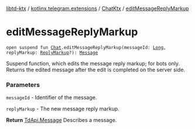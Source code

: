 [libtd-ktx](../../index.md) / [kotlinx.telegram.extensions](../index.md) / [ChatKtx](index.md) / [editMessageReplyMarkup](./edit-message-reply-markup.md)

# editMessageReplyMarkup

`open suspend fun `[`Chat`](https://tdlibx.github.io/td/docs/org/drinkless/td/libcore/telegram/TdApi.Chat.html)`.editMessageReplyMarkup(messageId: `[`Long`](https://kotlinlang.org/api/latest/jvm/stdlib/kotlin/-long/index.html)`, replyMarkup: `[`ReplyMarkup`](https://tdlibx.github.io/td/docs/org/drinkless/td/libcore/telegram/TdApi.ReplyMarkup.html)`?): `[`Message`](https://tdlibx.github.io/td/docs/org/drinkless/td/libcore/telegram/TdApi.Message.html)

Suspend function, which edits the message reply markup; for bots only. Returns the edited
message after the edit is completed on the server side.

### Parameters

`messageId` - Identifier of the message.

`replyMarkup` - The new message reply markup.

**Return**
[TdApi.Message](https://tdlibx.github.io/td/docs/org/drinkless/td/libcore/telegram/TdApi.Message.html) Describes a message.

